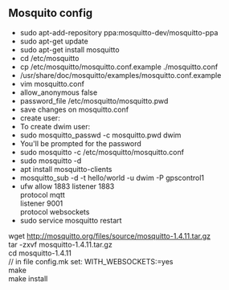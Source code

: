 ## Mosquito config ##

* sudo apt-add-repository ppa:mosquitto-dev/mosquitto-ppa
* sudo apt-get update
* sudo apt-get install mosquitto
* cd /etc/mosquitto
* cp /etc/mosquitto/mosquitto.conf.example ./mosquitto.conf
* /usr/share/doc/mosquitto/examples/mosquitto.conf.example
* vim mosquitto.conf
* allow_anonymous false
* password_file /etc/mosquitto/mosquitto.pwd
* save changes on mosquitto.conf
* create user:
* To create dwim user:
* sudo mosquitto_passwd -c mosquitto.pwd dwim 
* You'll be prompted for the password
* sudo mosquitto -c /etc/mosquitto/mosquitto.conf
* sudo mosquitto -d
* apt install mosquitto-clients
* mosquitto_sub -d -t hello/world -u dwim -P gpscontrol1
* ufw allow 1883
listener 1883  
protocol mqtt  
listener 9001  
protocol websockets  
* sudo service mosquitto restart

 wget http://mosquitto.org/files/source/mosquitto-1.4.11.tar.gz  
 tar -zxvf mosquitto-1.4.11.tar.gz  
 cd mosquitto-1.4.11  
   // in file config.mk set:   WITH_WEBSOCKETS:=yes  
 make  
 make install  
 
